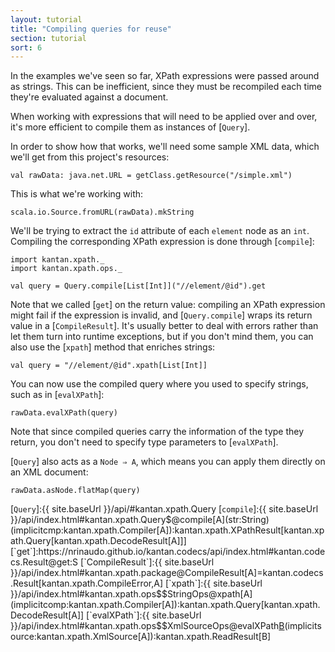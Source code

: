 ```yaml
---
layout: tutorial
title: "Compiling queries for reuse"
section: tutorial
sort: 6
---
```

In the examples we've seen so far, XPath expressions were passed around as strings. This can be inefficient, since they
must be recompiled each time they're evaluated against a document.

When working with expressions that will need to be applied over and over, it's more efficient to compile them as
instances of [`Query`].

In order to show how that works, we'll need some sample XML data, which we'll get from this project's resources:

```tut:silent
val rawData: java.net.URL = getClass.getResource("/simple.xml")
```

This is what we're working with:

```tut
scala.io.Source.fromURL(rawData).mkString
```

We'll be trying to extract the `id` attribute of each `element` node as an `int`. Compiling the corresponding XPath
expression is done through [`compile`]:

```tut:silent
import kantan.xpath._
import kantan.xpath.ops._

val query = Query.compile[List[Int]]("//element/@id").get
```

Note that we called [`get`] on the return value: compiling an XPath expression might fail if the expression is invalid,
and [`Query.compile`] wraps its return value in a [`CompileResult`]. It's usually better to deal with errors rather than
let them turn into runtime exceptions, but if you don't mind them, you can also use the [`xpath`] method that enriches
strings:

```tut:silent
val query = "//element/@id".xpath[List[Int]]
```

You can now use the compiled query where you used to specify strings, such as in [`evalXPath`]:

```tut
rawData.evalXPath(query)
```

Note that since compiled queries carry the information of the type they return, you don't need to specify type
parameters to [`evalXPath`].

[`Query`] also acts as a `Node ⇒ A`, which means you can apply them directly on an XML document:

```tut
rawData.asNode.flatMap(query)
```

[`Query`]:{{ site.baseUrl }}/api/#kantan.xpath.Query
[`compile`]:{{ site.baseUrl }}/api/index.html#kantan.xpath.Query$@compile[A](str:String)(implicitcmp:kantan.xpath.Compiler[A]):kantan.xpath.XPathResult[kantan.xpath.Query[kantan.xpath.DecodeResult[A]]]
[`get`]:https://nrinaudo.github.io/kantan.codecs/api/index.html#kantan.codecs.Result@get:S
[`CompileResult`]:{{ site.baseUrl }}/api/index.html#kantan.xpath.package@CompileResult[A]=kantan.codecs.Result[kantan.xpath.CompileError,A]
[`xpath`]:{{ site.baseUrl }}/api/index.html#kantan.xpath.ops$$StringOps@xpath[A](implicitcomp:kantan.xpath.Compiler[A]):kantan.xpath.Query[kantan.xpath.DecodeResult[A]]
[`evalXPath`]:{{ site.baseUrl }}/api/index.html#kantan.xpath.ops$$XmlSourceOps@evalXPath[B](expr:kantan.xpath.Query[kantan.xpath.DecodeResult[B]])(implicitsource:kantan.xpath.XmlSource[A]):kantan.xpath.ReadResult[B]